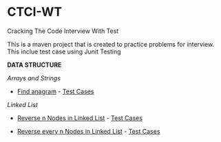# CTCI-WT
Cracking The Code Interview With Test

This is a maven project that is created to practice problems for interview. This inclue test case using Junit Testing

**DATA STRUCTURE**

*Arrays and Strings*
- [Find anagram](https://github.com/nguyenbuiUCSD/CTCI-WT/blob/d84d1e05e62099ff063a570577727b0ea5377727/CTCI-WT/src/main/java/com/github/nguyenbuiUCSD/CTCI/Anagram.java#L9) - [Test Cases](https://github.com/nguyenbuiUCSD/CTCI-WT/blob/d84d1e05e62099ff063a570577727b0ea5377727/CTCI-WT/src/test/java/com/github/nguyenbuiUCSD/CTCITest/AnagramTest.java#L11)


*Linked List*
- [Reverse n Nodes in Linked List](https://github.com/nguyenbuiUCSD/CTCI-WT/blob/d84d1e05e62099ff063a570577727b0ea5377727/CTCI-WT/src/main/java/com/github/nguyenbuiUCSD/CTCI/SingleLinkedList.java#L4) - [Test Cases](https://github.com/nguyenbuiUCSD/CTCI-WT/blob/d84d1e05e62099ff063a570577727b0ea5377727/CTCI-WT/src/test/java/com/github/nguyenbuiUCSD/CTCITest/SingleLinkedListTest.java#L10)

- [Reverse every n Nodes in Linked List](https://github.com/nguyenbuiUCSD/CTCI-WT/blob/d84d1e05e62099ff063a570577727b0ea5377727/CTCI-WT/src/main/java/com/github/nguyenbuiUCSD/CTCI/SingleLinkedList.java#L164) - [Test Cases](https://github.com/nguyenbuiUCSD/CTCI-WT/blob/d84d1e05e62099ff063a570577727b0ea5377727/CTCI-WT/src/test/java/com/github/nguyenbuiUCSD/CTCITest/SingleLinkedListTest.java#L10)

